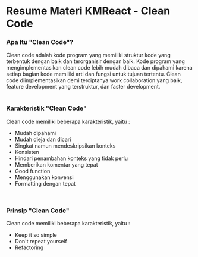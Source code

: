 # Resume Materi KMReact - Clean Code

### Apa Itu "Clean Code"?
Clean code adalah kode program yang memiliki struktur kode yang terbentuk dengan baik dan terorganisir dengan baik. Kode program yang mengimplementasikan clean code lebih mudah dibaca dan dipahami karena setiap bagian kode memiliki arti dan fungsi untuk tujuan tertentu. Clean code diimplementasikan demi terciptanya work collaboration yang baik, feature development yang terstruktur, dan faster development.
<br><br>

### Karakteristik "Clean Code"
Clean code memiliki beberapa karakteristik, yaitu :
- Mudah dipahami
- Mudah dieja dan dicari
- Singkat namun mendeskripsikan konteks
- Konsisten
- Hindari penambahan konteks yang tidak perlu
- Memberikan komentar yang tepat
- Good function
- Menggunakan konvensi
- Formatting dengan tepat
<br>

### Prinsip "Clean Code"
Clean code memiliki beberapa karakteristik, yaitu :
- Keep it so simple
- Don't repeat yourself
- Refactoring
